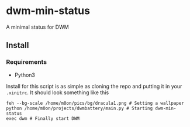 # dwm-min-status
A minimal status for DWM

## Install

### Requirements

* Python3

Install for this script is as simple as cloning the repo and putting it in your `.xinitrc`.
It should look something like this
```
feh --bg-scale /home/m0on/pics/bg/dracula1.png # Setting a wallpaper
python /home/m0on/projects/dwmbattery/main.py # Starting dwm-min-status
exec dwm # Finally start DWM
```
